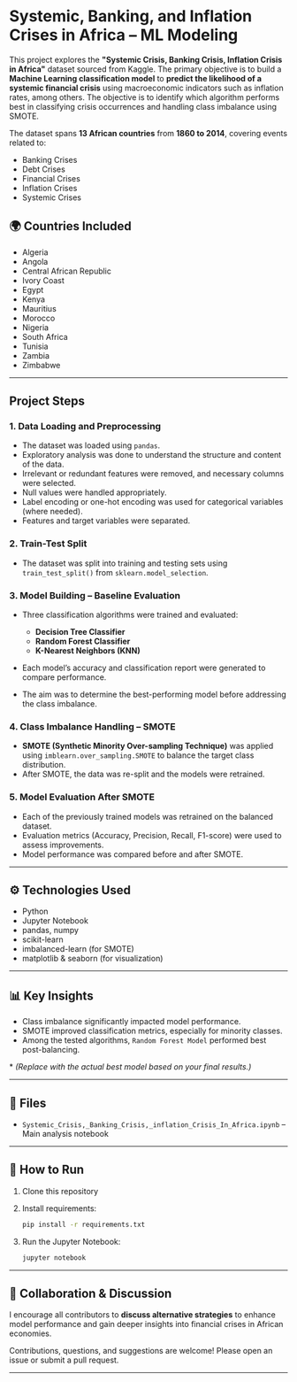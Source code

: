 # Systemic, Banking, and Inflation Crises in Africa – ML Modeling

This project explores the **"Systemic Crisis, Banking Crisis, Inflation Crisis in Africa"** dataset sourced from Kaggle. The primary objective is to build a **Machine Learning classification model** to **predict the likelihood of a systemic financial crisis** using macroeconomic indicators such as inflation rates, among others. The objective is to identify which algorithm performs best in classifying crisis occurrences and handling class imbalance using SMOTE.

The dataset spans **13 African countries** from **1860 to 2014**, covering events related to:

* Banking Crises
* Debt Crises
* Financial Crises
* Inflation Crises
* Systemic Crises

## 🌍 Countries Included

* Algeria
* Angola
* Central African Republic
* Ivory Coast
* Egypt
* Kenya
* Mauritius
* Morocco
* Nigeria
* South Africa
* Tunisia
* Zambia
* Zimbabwe

---

## Project Steps

### 1. **Data Loading and Preprocessing**

* The dataset was loaded using `pandas`.
* Exploratory analysis was done to understand the structure and content of the data.
* Irrelevant or redundant features were removed, and necessary columns were selected.
* Null values were handled appropriately.
* Label encoding or one-hot encoding was used for categorical variables (where needed).
* Features and target variables were separated.

### 2. **Train-Test Split**

* The dataset was split into training and testing sets using `train_test_split()` from `sklearn.model_selection`.

### 3. **Model Building – Baseline Evaluation**

* Three classification algorithms were trained and evaluated:

  * **Decision Tree Classifier**
  * **Random Forest Classifier**
  * **K-Nearest Neighbors (KNN)**
* Each model’s accuracy and classification report were generated to compare performance.
* The aim was to determine the best-performing model before addressing the class imbalance.

### 4. **Class Imbalance Handling – SMOTE**

* **SMOTE (Synthetic Minority Over-sampling Technique)** was applied using `imblearn.over_sampling.SMOTE` to balance the target class distribution.
* After SMOTE, the data was re-split and the models were retrained.

### 5. **Model Evaluation After SMOTE**

* Each of the previously trained models was retrained on the balanced dataset.
* Evaluation metrics (Accuracy, Precision, Recall, F1-score) were used to assess improvements.
* Model performance was compared before and after SMOTE.

---

## ⚙️ Technologies Used

* Python
* Jupyter Notebook
* pandas, numpy
* scikit-learn
* imbalanced-learn (for SMOTE)
* matplotlib & seaborn (for visualization)

---

## 📊 Key Insights

* Class imbalance significantly impacted model performance.
* SMOTE improved classification metrics, especially for minority classes.
* Among the tested algorithms,  `Random Forest Model` performed best post-balancing.

\* *(Replace with the actual best model based on your final results.)*

---

## 📁 Files

* `Systemic_Crisis,_Banking_Crisis,_inflation_Crisis_In_Africa.ipynb` – Main analysis notebook

---

## 🚀 How to Run

1. Clone this repository
2. Install requirements:

   ```bash
   pip install -r requirements.txt
   ```
3. Run the Jupyter Notebook:

   ```bash
   jupyter notebook
   ```
---

## 🤝 Collaboration & Discussion

I encourage all contributors to **discuss alternative strategies** to enhance model performance and gain deeper insights into financial crises in African economies.

Contributions, questions, and suggestions are welcome! Please open an issue or submit a pull request.

---



